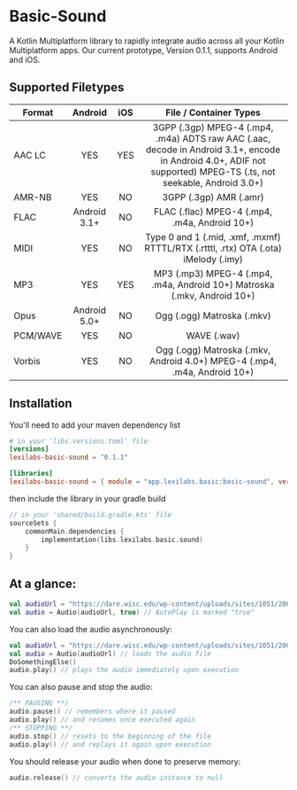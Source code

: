 # Basic-Sound

A Kotlin Multiplatform library to rapidly integrate audio across all your Kotlin Multiplatform apps.
Our current prototype, Version 0.1.1, supports Android and iOS.

## Supported Filetypes
| Format   |    Android   | iOS |                                                                       File / Container Types                                                                      |
|----------|:------------:|:---:|:-----------------------------------------------------------------------------------------------------------------------------------------------------------------:|
| AAC LC   |      YES     | YES | 3GPP (.3gp) MPEG-4 (.mp4, .m4a) ADTS raw AAC (.aac, decode in Android 3.1+, encode in Android 4.0+, ADIF not supported) MPEG-TS (.ts, not seekable, Android 3.0+) |
| AMR-NB   |      YES     |  NO | 3GPP (.3gp) AMR (.amr)                                                                                                                                            |
| FLAC     | Android 3.1+ |  NO | FLAC (.flac) MPEG-4 (.mp4, .m4a, Android 10+)                                                                                                                     |
| MIDI     |      YES     |  NO | Type 0 and 1 (.mid, .xmf, .mxmf) RTTTL/RTX (.rtttl, .rtx) OTA (.ota) iMelody (.imy)                                                                               |
| MP3      |      YES     | YES | MP3 (.mp3) MPEG-4 (.mp4, .m4a, Android 10+) Matroska (.mkv, Android 10+)                                                                                          |
| Opus     | Android 5.0+ |  NO | Ogg (.ogg) Matroska (.mkv)                                                                                                                                        |
| PCM/WAVE |      YES     |  NO | WAVE (.wav)                                                                                                                                                       |
| Vorbis   |      YES     |  NO | Ogg (.ogg) Matroska (.mkv, Android 4.0+) MPEG-4 (.mp4, .m4a, Android 10+)                                                                                         |

## Installation
You'll need to add your maven dependency list
```toml
# in your 'libs.versions.toml' file
[versions]
lexilabs-basic-sound = "0.1.1"

[libraries]
lexilabs-basic-sound = { module = "app.lexilabs.basic:basic-sound", version.ref = "lexilabs-basic-sound" }
```
then include the library in your gradle build
```kotlin
// in your 'shared/build.gradle.kts' file
sourceSets {
    commonMain.dependencies {
        implementation(libs.lexilabs.basic.sound)
    }
}
```

## At a glance:

```kotlin
val audioUrl = "https://dare.wisc.edu/wp-content/uploads/sites/1051/2008/11/MS072.mp3"
val audio = Audio(audioUrl, true) // AutoPlay is marked "true"
```

You can also load the audio asynchronously:
```kotlin
val audioUrl = "https://dare.wisc.edu/wp-content/uploads/sites/1051/2008/11/MS072.mp3"
val audio = Audio(audioUrl) // loads the audio file
DoSomethingElse()
audio.play() // plays the audio immediately upon execution
```

You can also pause and stop the audio:
```kotlin
/** PAUSING **/
audio.pause() // remembers where it paused
audio.play() // and resumes once executed again
/** STOPPING **/
audio.stop() // resets to the beginning of the file
audio.play() // and replays it again upon execution
```

You should release your audio when done to preserve memory:
```kotlin
audio.release() // converts the audio instance to null
```
